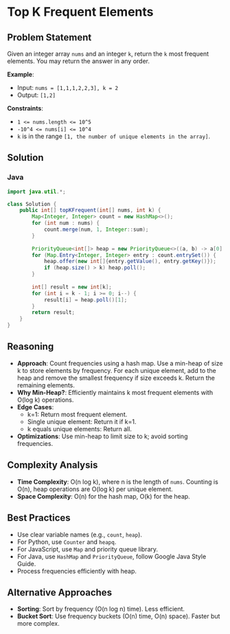 # Top K Frequent Elements

## Problem Statement
Given an integer array `nums` and an integer `k`, return the `k` most frequent elements. You may return the answer in any order.

**Example**:
- Input: `nums = [1,1,1,2,2,3], k = 2`
- Output: `[1,2]`

**Constraints**:
- `1 <= nums.length <= 10^5`
- `-10^4 <= nums[i] <= 10^4`
- `k` is in the range `[1, the number of unique elements in the array]`.

## Solution

### Java
```java
import java.util.*;

class Solution {
    public int[] topKFrequent(int[] nums, int k) {
        Map<Integer, Integer> count = new HashMap<>();
        for (int num : nums) {
            count.merge(num, 1, Integer::sum);
        }
        
        PriorityQueue<int[]> heap = new PriorityQueue<>((a, b) -> a[0] - b[0]);
        for (Map.Entry<Integer, Integer> entry : count.entrySet()) {
            heap.offer(new int[]{entry.getValue(), entry.getKey()});
            if (heap.size() > k) heap.poll();
        }
        
        int[] result = new int[k];
        for (int i = k - 1; i >= 0; i--) {
            result[i] = heap.poll()[1];
        }
        return result;
    }
}
```

## Reasoning
- **Approach**: Count frequencies using a hash map. Use a min-heap of size k to store elements by frequency. For each unique element, add to the heap and remove the smallest frequency if size exceeds k. Return the remaining elements.
- **Why Min-Heap?**: Efficiently maintains k most frequent elements with O(log k) operations.
- **Edge Cases**:
  - k=1: Return most frequent element.
  - Single unique element: Return it if k=1.
  - k equals unique elements: Return all.
- **Optimizations**: Use min-heap to limit size to k; avoid sorting frequencies.

## Complexity Analysis
- **Time Complexity**: O(n log k), where n is the length of `nums`. Counting is O(n), heap operations are O(log k) per unique element.
- **Space Complexity**: O(n) for the hash map, O(k) for the heap.

## Best Practices
- Use clear variable names (e.g., `count`, `heap`).
- For Python, use `Counter` and `heapq`.
- For JavaScript, use `Map` and priority queue library.
- For Java, use `HashMap` and `PriorityQueue`, follow Google Java Style Guide.
- Process frequencies efficiently with heap.

## Alternative Approaches
- **Sorting**: Sort by frequency (O(n log n) time). Less efficient.
- **Bucket Sort**: Use frequency buckets (O(n) time, O(n) space). Faster but more complex.